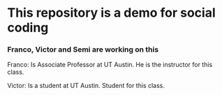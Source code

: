# This repository is a demo for social coding

### Franco, Victor and Semi are working on this

Franco: Is Associate Professor at UT Austin. He is the instructor for this class.

Victor: Is a student at UT Austin. Student for this class.
